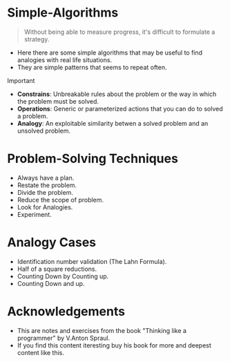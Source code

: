 # Simple-Algorithms
>Without being able to measure progress, it's difficult to formulate a strategy.
- Here there are some simple algorithms that may be useful to find analogies with real life situations.
- They are simple patterns that seems to repeat often.

>[!IMPORTANT] 
>- **Constrains**: Unbreakable rules about the problem or the way in which the problem must be solved.
>- **Operations**: Generic or parameterized actions that you can do to solved a problem.
>- **Analogy**: An exploitable similarity betwen a solved problem and an unsolved problem. 

# Problem-Solving Techniques
- Always have a plan.
- Restate the problem.
- Divide the problem.
- Reduce the scope of problem.
- Look for Analogies.
- Experiment.
# Analogy Cases
- Identification number validation (The Lahn Formula).
- Half of a square reductions.
- Counting Down by Counting up.
- Counting Down and up.


# Acknowledgements
- This are notes and exercises from the book "Thinking like a programmer" by V.Anton Spraul.
- If you find this content iteresting buy his book for more and deepest content like this.
  
